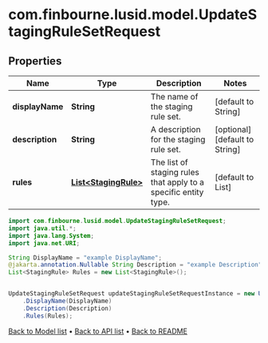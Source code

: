 # com.finbourne.lusid.model.UpdateStagingRuleSetRequest

## Properties

Name | Type | Description | Notes
------------ | ------------- | ------------- | -------------
**displayName** | **String** | The name of the staging rule set. | [default to String]
**description** | **String** | A description for the staging rule set. | [optional] [default to String]
**rules** | [**List&lt;StagingRule&gt;**](StagingRule.md) | The list of staging rules that apply to a specific entity type. | [default to List<StagingRule>]

```java
import com.finbourne.lusid.model.UpdateStagingRuleSetRequest;
import java.util.*;
import java.lang.System;
import java.net.URI;

String DisplayName = "example DisplayName";
@jakarta.annotation.Nullable String Description = "example Description";
List<StagingRule> Rules = new List<StagingRule>();


UpdateStagingRuleSetRequest updateStagingRuleSetRequestInstance = new UpdateStagingRuleSetRequest()
    .DisplayName(DisplayName)
    .Description(Description)
    .Rules(Rules);
```


[Back to Model list](../README.md#documentation-for-models) &#8226; [Back to API list](../README.md#documentation-for-api-endpoints) &#8226; [Back to README](../README.md)
